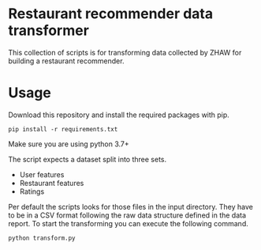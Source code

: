 # Restaurant recommender data transformer
This collection of scripts is for transforming data collected by ZHAW for building a restaurant recommender.

# Usage
Download this repository and install the required packages with pip.
```
pip install -r requirements.txt
```
Make sure you are using python 3.7+

The script expects a dataset split into three sets. 
- User features
- Restaurant features
- Ratings

Per default the scripts looks for those files in the input directory. They have to be in a CSV format following the raw data structure defined in the data report.
To start the transforming you can execute the following command.
```
python transform.py
```
